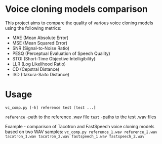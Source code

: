 # Voice cloning models comparison
This project aims to compare the quality of various voice cloning models using the following metrics:
- MAE (Mean Absolute Error)
- MSE (Mean Squared Error)
- SNR (Signal-to-Noise Ratio)
- PESQ (Perceptual Evaluation of Speech Quality)
- STOI (Short-Time Objective Intelligibility)
- LLR (Log Likelihood Ratio)
- CD (Cepstral Distance)
- ISD (Itakura-Saito Distance)

# Usage
```vc_comp.py [-h] reference test [test ...]```

```reference``` -path to the reference .wav file
```test``` -paths to the test .wav files

Example - comparison of Tacotron and FastSpeech voice cloning models based on two WAV samples:
```vc_comp.py reference_1.wav reference_2.wav tacotron_1.wav tacotron_2.wav fastspeech_1.wav fastspeech_2.wav```

